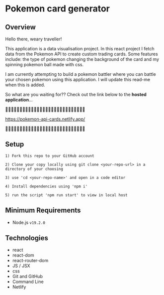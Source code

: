 # Pokemon card generator

## Overview

Hello there, weary traveller!
  
  This application is a data visualisation project. In this react project I fetch data from the Pokemon API to create custom trading cards. Some features include: the type of pokemon changing the background of the card and my spinning pokemon ball made with css.
  
  I am currently attempting to build a pokemon battler where you can battle your chosen pokemon using this application. I will update this read-me when this is added.
  
  So what are you waiting for?? Check out the link below to the **hosted application**...

  🔻🔻🔻🔻🔻🔻🔻🔻🔻🔻🔻🔻🔻🔻🔻🔻🔻🔻🔻🔻🔻🔻🔻🔻🔻🔻🔻🔻

  https://pokemon-api-cards.netlify.app/

  🔺🔺🔺🔺🔺🔺🔺🔺🔺🔺🔺🔺🔺🔺🔺🔺🔺🔺🔺🔺🔺🔺🔺🔺🔺🔺🔺🔺

## Setup

    1) Fork this repo to your GitHub account

    2) Clone your copy locally using git clone <your-repo-url> in a directory of your choosing

    3) use 'cd <your-repo-name>' and open in a code editor

    4) Install dependencies using 'npm i'

    5) run the script 'npm run start' to view in local host

## Minimum Requirements

* Node.js `v19.2.0`

## Technologies

* react
* react-dom
* react-router-dom
* JS / JSX
* css
* Git and GitHub
* Command Line
* Netlify
